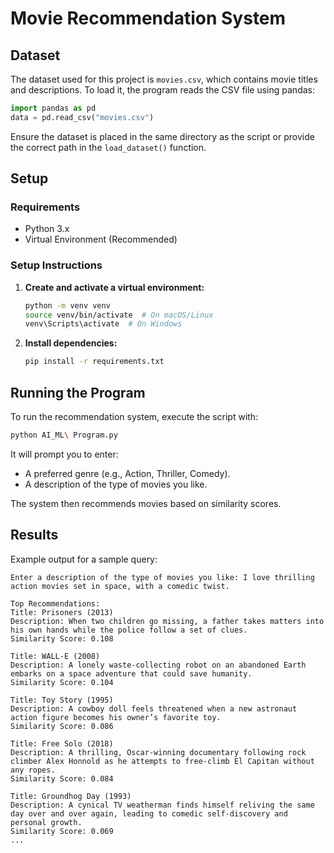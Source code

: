 # Movie Recommendation System

## Dataset
The dataset used for this project is `movies.csv`, which contains movie titles and descriptions. To load it, the program reads the CSV file using pandas:

```python
import pandas as pd
data = pd.read_csv("movies.csv")
```

Ensure the dataset is placed in the same directory as the script or provide the correct path in the `load_dataset()` function.

## Setup
### Requirements
- Python 3.x
- Virtual Environment (Recommended)

### Setup Instructions
1. **Create and activate a virtual environment:**  
   ```sh
   python -m venv venv
   source venv/bin/activate  # On macOS/Linux
   venv\Scripts\activate  # On Windows
   ```
2. **Install dependencies:**  
   ```sh
   pip install -r requirements.txt
   ```

## Running the Program
To run the recommendation system, execute the script with:

```sh
python AI_ML\ Program.py
```

It will prompt you to enter:
- A preferred genre (e.g., Action, Thriller, Comedy).
- A description of the type of movies you like.

The system then recommends movies based on similarity scores.

## Results
Example output for a sample query:

```
Enter a description of the type of movies you like: I love thrilling action movies set in space, with a comedic twist.

Top Recommendations:
Title: Prisoners (2013)
Description: When two children go missing, a father takes matters into his own hands while the police follow a set of clues.
Similarity Score: 0.108

Title: WALL-E (2008)
Description: A lonely waste-collecting robot on an abandoned Earth embarks on a space adventure that could save humanity.
Similarity Score: 0.104

Title: Toy Story (1995)
Description: A cowboy doll feels threatened when a new astronaut action figure becomes his owner’s favorite toy.
Similarity Score: 0.086

Title: Free Solo (2018)
Description: A thrilling, Oscar-winning documentary following rock climber Alex Honnold as he attempts to free-climb El Capitan without any ropes.
Similarity Score: 0.084

Title: Groundhog Day (1993)
Description: A cynical TV weatherman finds himself reliving the same day over and over again, leading to comedic self-discovery and personal growth.
Similarity Score: 0.069
...





